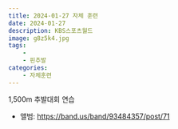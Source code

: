 ```yaml
---
title: 2024-01-27 자체 훈련
date: 2024-01-27
description: KBS스포츠월드
image: g8z5k4.jpg
tags:
    - 
    - 핀추발
categories:
    - 자체훈련
---
```


1,500m 추발대회 연습

- 앨범: https://band.us/band/93484357/post/71